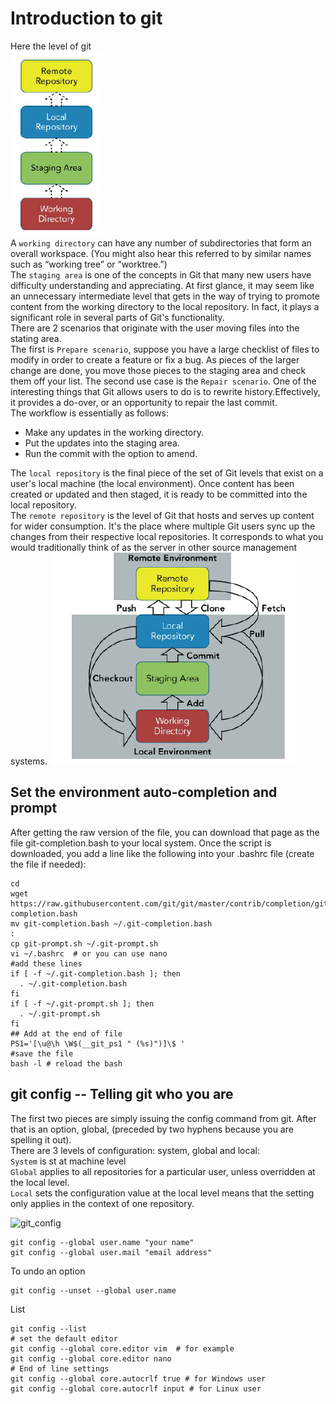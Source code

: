 # Introduction to git
Here the level of git  
![git_level](../screenshot/git-level.png)  
A ```working directory``` can have any number of subdirectories that form an overall workspace. (You might
also hear this referred to by similar names such as “working tree” or  “worktree.”)  
The ```staging area``` is one of the concepts in Git that many new users
have difficulty understanding and appreciating. At first glance, it may
seem like an unnecessary intermediate level that gets in the way of
trying to promote content from the working directory to the local
repository. In fact, it plays a significant role in several parts of Git's
functionality.  
There are 2 scenarios that originate with the user moving files into the stating area.  
The first is ```Prepare scenario```, suppose you have a large checklist of files to modify in order 
to create a feature or fix a bug. As pieces of the larger change are done, you move those pieces to the
staging area and check them off your list.
The second use case is the ```Repair scenario```. One of the interesting things that
Git allows users to do is to rewrite history.Effectively, it provides a do-over, or an opportunity to repair the
last commit.  
The workflow is essentially as follows:
* Make any updates in the working directory.
* Put the updates into the staging area.
* Run the commit with the option to amend.  

The ```local repository``` is the final piece of the set of Git levels that exist
on a user's local machine (the local environment). Once content has
been created or updated and then staged, it is ready to be committed
into the local repository.  
The ```remote repository``` is the level of Git that hosts and serves up
content for wider consumption. It's the place where multiple Git users
sync up the changes from their respective local repositories. It
corresponds to what you would traditionally think of as the server in
other source management systems.
![git_one_picture](../screenshot/git_one_picture.png)  

## Set the environment auto-completion and prompt
After getting the raw version of the file, you can download that page as
the file git-completion.bash to your local system. Once the script is
downloaded, you add a line like the following into your .bashrc file
(create the file if needed):
```shell
cd 
wget https://raw.githubusercontent.com/git/git/master/contrib/completion/git-completion.bash
mv git-completion.bash ~/.git-completion.bash
:
cp git-prompt.sh ~/.git-prompt.sh 
vi ~/.bashrc  # or you can use nano
#add these lines
if [ -f ~/.git-completion.bash ]; then
  . ~/.git-completion.bash
fi
if [ -f ~/.git-prompt.sh ]; then
  . ~/.git-prompt.sh
fi
## Add at the end of file
PS1='[\u@\h \W$(__git_ps1 " (%s)")]\$ '
#save the file
bash -l # reload the bash
```

## git config -- Telling git who you are
The first two pieces are simply issuing the config command from git. 
After that is an  option, global, (preceded by two hyphens because you are spelling it
out).  
There are 3 levels of configuration: system, global and local:  
```System``` is st at machine level   
``Global`` applies to all repositories for a particular user, unless overridden
at the local level.  
```Local``` sets the configuration value at the local level means that the setting 
only applies in the context of one repository.

![git_config](../screenshot/git_config.png)

```shell
git config --global user.name "your name"
git config --global user.mail "email address"
```
To undo an option  
```shell
git config --unset --global user.name
```
List
```shell
git config --list
# set the default editor
git config --global core.editor vim  # for example
git config --global core.editor nano
# End of line settings
git config --global core.autocrlf true # for Windows user
git config --global core.autocrlf input # for Linux user

```
